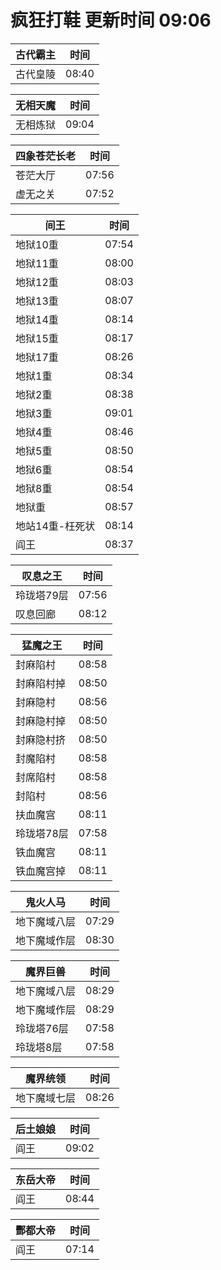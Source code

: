 # 疯狂打鞋 更新时间 09:06

| 古代霸主   | 时间    |
|--------|-------|
| 古代皇陵 | 08:40 |

| 无相天魔   | 时间    |
|--------|-------|
| 无相炼狱 | 09:04 |

| 四象苍茫长老   | 时间    |
|--------|-------|
| 苍茫大厅 | 07:56 |
| 虚无之关 | 07:52 |

| 间王   | 时间    |
|--------|-------|
| 地狱10重 | 07:54 |
| 地狱11重 | 08:00 |
| 地狱12重 | 08:03 |
| 地狱13重 | 08:07 |
| 地狱14重 | 08:14 |
| 地狱15重 | 08:17 |
| 地狱17重 | 08:26 |
| 地狱1重 | 08:34 |
| 地狱2重 | 08:38 |
| 地狱3重 | 09:01 |
| 地狱4重 | 08:46 |
| 地狱5重 | 08:50 |
| 地狱6重 | 08:54 |
| 地狱8重 | 08:54 |
| 地狱重 | 08:57 |
| 地站14重-枉死状 | 08:14 |
| 阎王 | 08:37 |

| 叹息之王   | 时间    |
|--------|-------|
| 玲珑塔79层 | 07:56 |
| 叹息回廊 | 08:12 |

| 猛魔之王   | 时间    |
|--------|-------|
| 封麻陷村 | 08:58 |
| 封麻陷村掉 | 08:50 |
| 封麻隐村 | 08:56 |
| 封麻隐村掉 | 08:50 |
| 封麻隐村挤 | 08:50 |
| 封魔陷村 | 08:58 |
| 封席陷村 | 08:58 |
| 封陷村 | 08:56 |
| 扶血魔宫 | 08:11 |
| 玲珑塔78层 | 07:58 |
| 铁血魔宫 | 08:11 |
| 铁血魔宫掉 | 08:11 |

| 鬼火人马   | 时间    |
|--------|-------|
| 地下魔域八层 | 07:29 |
| 地下魔域作层 | 08:30 |

| 魔界巨兽   | 时间    |
|--------|-------|
| 地下魔域八层 | 08:29 |
| 地下魔域作层 | 08:29 |
| 玲珑塔76层 | 07:58 |
| 玲珑塔8层 | 07:58 |

| 魔界统领   | 时间    |
|--------|-------|
| 地下魔域七层 | 08:26 |

| 后土娘娘   | 时间    |
|--------|-------|
| 阎王 | 09:02 |

| 东岳大帝   | 时间    |
|--------|-------|
| 阎王 | 08:44 |

| 酆都大帝   | 时间    |
|--------|-------|
| 阎王 | 07:14 |